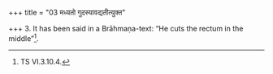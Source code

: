 +++
title = "03 मध्यतो गुदस्यावद्यतीत्युक्त"

+++
3. It has been said in a Brāhmaṇa-text: “He cuts the rectum in the middle”[^1].  

[^1]: TS VI.3.10.4. 
